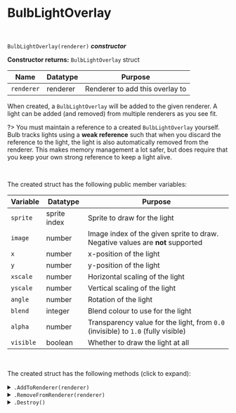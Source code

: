 # BulbLightOverlay

&nbsp;

`BulbLightOverlay(renderer)` ***constructor***

**Constructor returns:** `BulbLightOverlay` struct

|Name      |Datatype|Purpose                        |
|----------|--------|-------------------------------|
|`renderer`|renderer|Renderer to add this overlay to|

When created, a `BulbLightOverlay` will be added to the given renderer. A light can be added (and removed) from multiple renderers as you see fit.

?> You must maintain a reference to a created `BulbLightOverlay` yourself. Bulb tracks lights using a **weak reference** such that when you discard the reference to the light, the light is also automatically removed from the renderer. This makes memory management a lot safer, but does require that you keep your own strong reference to keep a light alive.

&nbsp;

The created struct has the following public member variables:

|Variable      |Datatype      |Purpose                                                                          |
|--------------|--------------|---------------------------------------------------------------------------------|
|`sprite`      |sprite index  |Sprite to draw for the light                                                     |
|`image`       |number        |Image index of the given sprite to draw. Negative values are **not** supported   |
|`x`           |number        |x-position of the light                                                          |
|`y`           |number        |y-position of the light                                                          |
|`xscale`      |number        |Horizontal scaling of the light                                                  |
|`yscale`      |number        |Vertical scaling of the light                                                    |
|`angle`       |number        |Rotation of the light                                                            |
|`blend`       |integer       |Blend colour to use for the light                                                |
|`alpha`       |number        |Transparency value for the light, from `0.0` (invisible) to `1.0` (fully visible)|
|`visible`     |boolean       |Whether to draw the light at all                                                 |

&nbsp;

The created struct has the following methods (click to expand):

<details><summary><code>.AddToRenderer(renderer)</code></summary>
&nbsp;

**Returns:** N/A (`undefined`)

|Name      |Datatype|Purpose                         |
|----------|--------|--------------------------------|
|`renderer`|renderer|Renderer to add this occluder to|

&nbsp;
</details>

<details><summary><code>.RemoveFromRenderer(renderer)</code></summary>
&nbsp;

**Returns:** N/A (`undefined`)

|Name      |Datatype|Purpose                         |
|----------|--------|--------------------------------|
|`renderer`|renderer|Renderer to add this occluder to|

&nbsp;
</details>

<details><summary><code>.Destroy()</code></summary>
&nbsp;

**Returns:** N/A (`undefined`)

|Name|Datatype|Purpose|
|----|--------|-------|
|None|        |       |

Instantly destroys the light and prevents it from being drawn.

&nbsp;
</details>